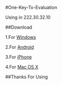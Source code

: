 #One-Key-To-Evaluation

Using in 222.30.32.10

##Download

1.For [Windows](https://github.com/yqnku/One-Key-To-Evaluation/releases/download/V1.0/One-Key-To-Evaluation.exe)

2.For [Android](https://github.com/yqnku/One-Key-To-Evaluation/releases/download/V1.0/CourseHelperInAndroid.apk)

3.For [iPhone](https://itunes.apple.com/cn/app/nku-helper/id967791857?l=en&mt=8)

4.For [Mac OS X](https://github.com/yqnku/One-Key-To-Evaluation/releases/download/V1.1/PingJiao.app.zip)

##Thanks For Using

